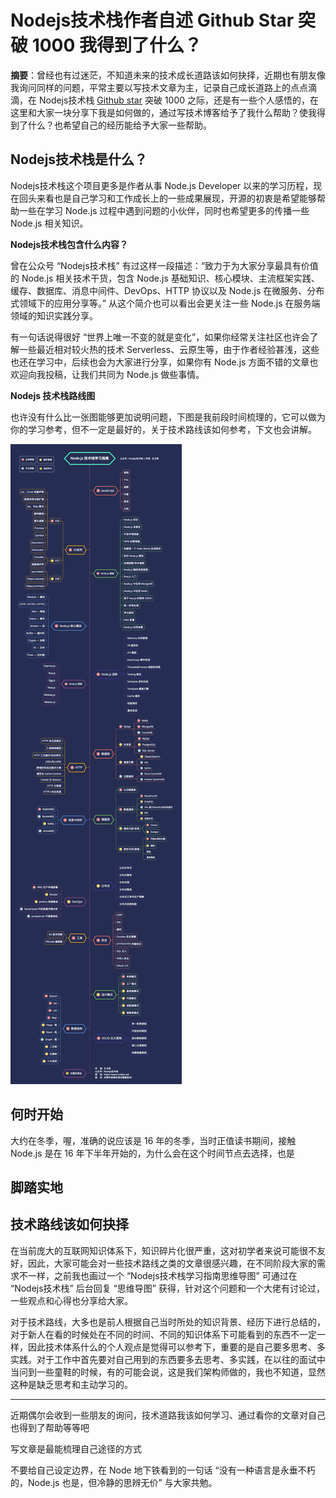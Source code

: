 # Nodejs技术栈作者自述 Github Star 突破 1000 我得到了什么？

**摘要**：曾经也有过迷茫，不知道未来的技术成长道路该如何抉择，近期也有朋友像我询问同样的问题，平常主要以写技术文章为主，记录自己成长道路上的点点滴滴，在 Nodejs技术栈 [Github star](/https://github.com/Q-Angelo/Nodejs-Roadmap) 突破 1000 之际，还是有一些个人感悟的，在这里和大家一块分享下我是如何做的，通过写技术博客给予了我什么帮助？使我得到了什么？也希望自己的经历能给予大家一些帮助。

## Nodejs技术栈是什么？

Nodejs技术栈这个项目更多是作者从事 Node.js Developer 以来的学习历程，现在回头来看也是自己学习和工作成长上的一些成果展现，开源的初衷是希望能够帮助一些在学习 Node.js 过程中遇到问题的小伙伴，同时也希望更多的传播一些 Node.js 相关知识。

**Nodejs技术栈包含什么内容？**

曾在公众号 “Nodejs技术栈” 有过这样一段描述：“致力于为大家分享最具有价值的 Node.js 相关技术干货，包含 Node.js 基础知识、核心模块、主流框架实践、缓存、数据库、消息中间件、DevOps、HTTP 协议以及 Node.js 在微服务、分布式领域下的应用分享等。” 从这个简介也可以看出会更关注一些 Node.js 在服务端领域的知识实践分享。

有一句话说得很好 “世界上唯一不变的就是变化”，如果你经常关注社区也许会了解一些最近相对较火热的技术 Serverless、云原生等，由于作者经验甚浅，这些也还在学习中，后续也会为大家进行分享，如果你有 Node.js 方面不错的文章也欢迎向我投稿，让我们共同为 Node.js 做些事情。

**Nodejs 技术栈路线图**

也许没有什么比一张图能够更加说明问题，下图是我前段时间梳理的，它可以做为你的学习参考，但不一定是最好的，关于技术路线该如何参考，下文也会讲解。

![](../../img/nodejs-roadmap.png)

## 何时开始

大约在冬季，喔，准确的说应该是 16 年的冬季，当时正值读书期间，接触 Node.js 是在 16 年下半年开始的，为什么会在这个时间节点去选择，也是

## 脚踏实地


## 技术路线该如何抉择

在当前庞大的互联网知识体系下，知识碎片化很严重，这对初学者来说可能很不友好，因此，大家可能会对一些技术路线之类的文章很感兴趣，在不同阶段大家的需求不一样，之前我也画过一个 “Nodejs技术栈学习指南思维导图” 可通过在 “Nodejs技术栈” 后台回复 “思维导图” 获得，针对这个问题和一个大佬有讨论过，一些观点和心得也分享给大家。

对于技术路线，大多也是前人根据自己当时所处的知识背景、经历下进行总结的，对于新人在看的时候处在不同的时间、不同的知识体系下可能看到的东西不一定一样，因此技术体系什么的个人观点是觉得可以参考下，重要的是自己要多思考、多实践。对于工作中首先要对自己用到的东西要多去思考、多实践，在以往的面试中当问到一些童鞋的时候，有的可能会说，这是我们架构师做的，我也不知道，显然这种是缺乏思考和主动学习的。

<hr/>

近期偶尔会收到一些朋友的询问，技术道路我该如何学习、通过看你的文章对自己也得到了帮助等等吧

写文章是最能梳理自己途径的方式

不要给自己设定边界，在 Node 地下铁看到的一句话 “没有一种语言是永垂不朽的，Node.js 也是，但冷静的思辨无价” 与大家共勉。


